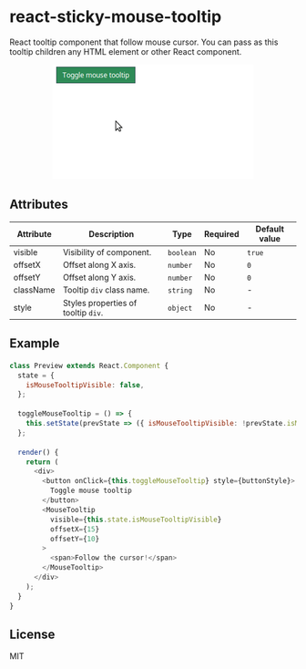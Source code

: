 # react-sticky-mouse-tooltip
React tooltip component that follow mouse cursor. You can pass as this tooltip children any HTML element or other React component.

<p align="center">
  <img src="preview.gif" alt="Component functionality preview">
</p>

## Attributes
| Attribute | Description | Type | Required | Default value |
| --- | --- | --- | --- | --- |
| visible | Visibility of component. | ```boolean``` | No | ```true``` |
| offsetX | Offset along X axis. | ```number``` | No | ```0``` |
| offsetY | Offset along Y axis. | ```number``` | No | ```0``` |
| className | Tooltip ```div``` class name. | ```string``` | No | - |
| style | Styles properties of tooltip ```div```. | ```object``` | No | - |

## Example
```js
class Preview extends React.Component {
  state = {
    isMouseTooltipVisible: false,
  };

  toggleMouseTooltip = () => {
    this.setState(prevState => ({ isMouseTooltipVisible: !prevState.isMouseTooltipVisible }));
  };

  render() {
    return (
      <div>
        <button onClick={this.toggleMouseTooltip} style={buttonStyle}>
          Toggle mouse tooltip
        </button>
        <MouseTooltip
          visible={this.state.isMouseTooltipVisible}
          offsetX={15}
          offsetY={10}
        >
          <span>Follow the cursor!</span>
        </MouseTooltip>
      </div>
    );
  }
}
```

## License
MIT
